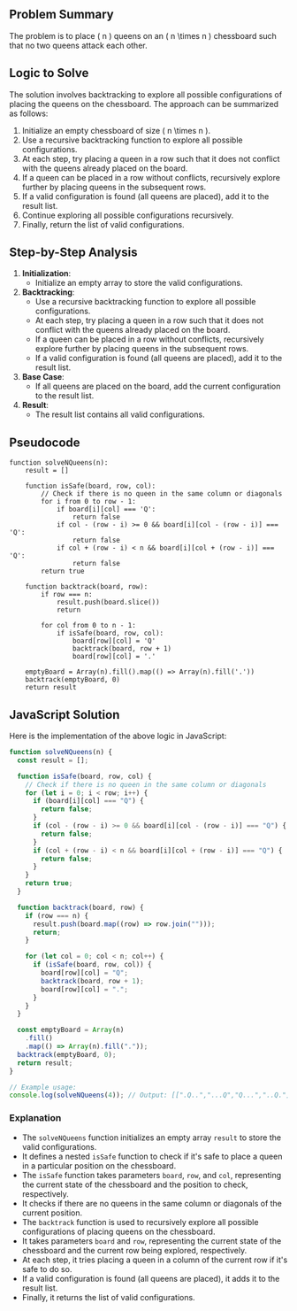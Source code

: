 ## Problem Summary

The problem is to place \( n \) queens on an \( n \times n \) chessboard such that no two queens attack each other.

## Logic to Solve

The solution involves backtracking to explore all possible configurations of placing the queens on the chessboard. The approach can be summarized as follows:

1. Initialize an empty chessboard of size \( n \times n \).
2. Use a recursive backtracking function to explore all possible configurations.
3. At each step, try placing a queen in a row such that it does not conflict with the queens already placed on the board.
4. If a queen can be placed in a row without conflicts, recursively explore further by placing queens in the subsequent rows.
5. If a valid configuration is found (all queens are placed), add it to the result list.
6. Continue exploring all possible configurations recursively.
7. Finally, return the list of valid configurations.

## Step-by-Step Analysis

1. **Initialization**:
   - Initialize an empty array to store the valid configurations.
2. **Backtracking**:
   - Use a recursive backtracking function to explore all possible configurations.
   - At each step, try placing a queen in a row such that it does not conflict with the queens already placed on the board.
   - If a queen can be placed in a row without conflicts, recursively explore further by placing queens in the subsequent rows.
   - If a valid configuration is found (all queens are placed), add it to the result list.
3. **Base Case**:
   - If all queens are placed on the board, add the current configuration to the result list.
4. **Result**:
   - The result list contains all valid configurations.

## Pseudocode

```
function solveNQueens(n):
    result = []

    function isSafe(board, row, col):
        // Check if there is no queen in the same column or diagonals
        for i from 0 to row - 1:
            if board[i][col] === 'Q':
                return false
            if col - (row - i) >= 0 && board[i][col - (row - i)] === 'Q':
                return false
            if col + (row - i) < n && board[i][col + (row - i)] === 'Q':
                return false
        return true

    function backtrack(board, row):
        if row === n:
            result.push(board.slice())
            return

        for col from 0 to n - 1:
            if isSafe(board, row, col):
                board[row][col] = 'Q'
                backtrack(board, row + 1)
                board[row][col] = '.'

    emptyBoard = Array(n).fill().map(() => Array(n).fill('.'))
    backtrack(emptyBoard, 0)
    return result
```

## JavaScript Solution

Here is the implementation of the above logic in JavaScript:

```javascript
function solveNQueens(n) {
  const result = [];

  function isSafe(board, row, col) {
    // Check if there is no queen in the same column or diagonals
    for (let i = 0; i < row; i++) {
      if (board[i][col] === "Q") {
        return false;
      }
      if (col - (row - i) >= 0 && board[i][col - (row - i)] === "Q") {
        return false;
      }
      if (col + (row - i) < n && board[i][col + (row - i)] === "Q") {
        return false;
      }
    }
    return true;
  }

  function backtrack(board, row) {
    if (row === n) {
      result.push(board.map((row) => row.join("")));
      return;
    }

    for (let col = 0; col < n; col++) {
      if (isSafe(board, row, col)) {
        board[row][col] = "Q";
        backtrack(board, row + 1);
        board[row][col] = ".";
      }
    }
  }

  const emptyBoard = Array(n)
    .fill()
    .map(() => Array(n).fill("."));
  backtrack(emptyBoard, 0);
  return result;
}

// Example usage:
console.log(solveNQueens(4)); // Output: [[".Q..","...Q","Q...","..Q."],["..Q.","Q...","...Q",".Q.."]]
```

### Explanation

- The `solveNQueens` function initializes an empty array `result` to store the valid configurations.
- It defines a nested `isSafe` function to check if it's safe to place a queen in a particular position on the chessboard.
- The `isSafe` function takes parameters `board`, `row`, and `col`, representing the current state of the chessboard and the position to check, respectively.
- It checks if there are no queens in the same column or diagonals of the current position.
- The `backtrack` function is used to recursively explore all possible configurations of placing queens on the chessboard.
- It takes parameters `board` and `row`, representing the current state of the chessboard and the current row being explored, respectively.
- At each step, it tries placing a queen in a column of the current row if it's safe to do so.
- If a valid configuration is found (all queens are placed), it adds it to the result list.
- Finally, it returns the list of valid configurations.

